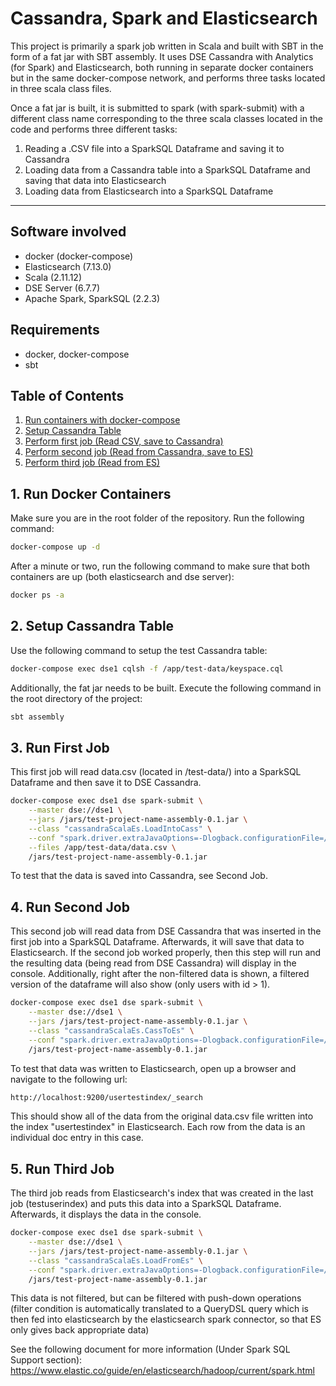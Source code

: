 # Cassandra, Spark and Elasticsearch

This project is primarily a spark job written in Scala and built with SBT in the form of a fat jar with SBT assembly. It uses DSE Cassandra with Analytics (for Spark) and Elasticsearch, both running in separate docker containers but in the same docker-compose network, and performs three tasks located in three scala class files. 

Once a fat jar is built, it is submitted to spark (with spark-submit) with a different class name corresponding to the three scala classes located in the code and performs three different tasks: 
1. Reading a .CSV file into a SparkSQL Dataframe and saving it to Cassandra
2. Loading data from a Cassandra table into a SparkSQL Dataframe and saving that data into Elasticsearch
3. Loading data from Elasticsearch into a SparkSQL Dataframe

- - - 

## Software involved
- docker (docker-compose)
- Elasticsearch (7.13.0)
- Scala (2.11.12)
- DSE Server (6.7.7)
- Apache Spark, SparkSQL (2.2.3)

## Requirements
- docker, docker-compose
- sbt

## Table of Contents
1. [Run containers with docker-compose](#1-run-docker-containers)
2. [Setup Cassandra Table](#2-setup-cassandra-table)
3. [Perform first job (Read CSV, save to Cassandra)](#3-run-first-job)
4. [Perform second job (Read from Cassandra, save to ES)](#4-run-second-job)
5. [Perform third job (Read from ES)](#5-run-third-job)

## 1. Run Docker Containers
Make sure you are in the root folder of the repository. Run the following command: 
```bash
docker-compose up -d
```
After a minute or two, run the following command to make sure that both containers are up (both elasticsearch and dse server): 
```bash
docker ps -a
```

## 2. Setup Cassandra Table
Use the following command to setup the test Cassandra table: 
```bash
docker-compose exec dse1 cqlsh -f /app/test-data/keyspace.cql
```
Additionally, the fat jar needs to be built. Execute the following command in the root directory of the project: 
```bash
sbt assembly
```

## 3. Run First Job
This first job will read data.csv (located in /test-data/) into a SparkSQL Dataframe and then save it to DSE Cassandra. 
```bash
docker-compose exec dse1 dse spark-submit \
    --master dse://dse1 \
    --jars /jars/test-project-name-assembly-0.1.jar \
    --class "cassandraScalaEs.LoadIntoCass" \
    --conf "spark.driver.extraJavaOptions=-Dlogback.configurationFile=/app/src/test/resources/logback.xml" \
    --files /app/test-data/data.csv \
    /jars/test-project-name-assembly-0.1.jar
```

To test that the data is saved into Cassandra, see Second Job. 

## 4. Run Second Job
This second job will read data from DSE Cassandra that was inserted in the first job into a SparkSQL Dataframe. Afterwards, it will save that data to Elasticsearch. 
If the second job worked properly, then this step will run and the resulting data (being read from DSE Cassandra) will display in the console. 
Additionally, right after the non-filtered data is shown, a filtered version of the dataframe will also show (only users with id > 1). 
```bash
docker-compose exec dse1 dse spark-submit \
    --master dse://dse1 \
    --jars /jars/test-project-name-assembly-0.1.jar \
    --class "cassandraScalaEs.CassToEs" \
    --conf "spark.driver.extraJavaOptions=-Dlogback.configurationFile=/app/src/test/resources/logback.xml" \
    /jars/test-project-name-assembly-0.1.jar
```

To test that data was written to Elasticsearch, open up a browser and navigate to the following url: 
```bash
http://localhost:9200/usertestindex/_search
```
This should show all of the data from the original data.csv file written into the index "usertestindex" in Elasticsearch. Each row from the data is an individual doc entry in this case. 

## 5. Run Third Job
The third job reads from Elasticsearch's index that was created in the last job (testuserindex) and puts this data into a SparkSQL Dataframe. Afterwards, it displays the data in the console.
```bash
docker-compose exec dse1 dse spark-submit \
    --master dse://dse1 \
    --jars /jars/test-project-name-assembly-0.1.jar \
    --class "cassandraScalaEs.LoadFromEs" \
    --conf "spark.driver.extraJavaOptions=-Dlogback.configurationFile=/app/src/test/resources/logback.xml" \
    /jars/test-project-name-assembly-0.1.jar
```

This data is not filtered, but can be filtered with push-down operations (filter condition is automatically translated to a QueryDSL query which is then fed into elasticsearch by the elasticsearch spark connector, so that ES only gives back appropriate data)

See the following document for more information (Under Spark SQL Support section): 
https://www.elastic.co/guide/en/elasticsearch/hadoop/current/spark.html